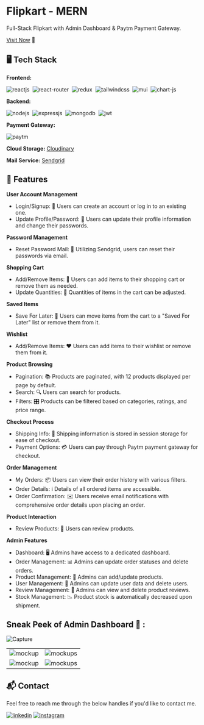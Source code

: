# Flipkart - MERN
Full-Stack Flipkart with Admin Dashboard & Paytm Payment Gateway.

[Visit Now](https://flipkartweb-mern.vercel.app) 🚀

## 🖥️ Tech Stack
**Frontend:**

![reactjs](https://img.shields.io/badge/React-20232A?style=for-the-badge&logo=react&logoColor=61DAFB)&nbsp;
![react-router](https://img.shields.io/badge/React_Router-CA4245?style=for-the-badge&logo=react-router&logoColor=white)&nbsp;
![redux](https://img.shields.io/badge/Redux-593D88?style=for-the-badge&logo=redux&logoColor=white)&nbsp;
![tailwindcss](https://img.shields.io/badge/Tailwind_CSS-38B2AC?style=for-the-badge&logo=tailwind-css&logoColor=white)&nbsp;
![mui](https://img.shields.io/badge/Material--UI-0081CB?style=for-the-badge&logo=material-ui&logoColor=white)&nbsp;
![chart-js](https://img.shields.io/badge/Chart.js-FF6384?style=for-the-badge&logo=chartdotjs&logoColor=white)&nbsp;

**Backend:**

![nodejs](https://img.shields.io/badge/Node.js-43853D?style=for-the-badge&logo=node.js&logoColor=white)&nbsp;
![expressjs](https://img.shields.io/badge/Express.js-000000?style=for-the-badge&logo=express&logoColor=white)&nbsp;
![mongodb](https://img.shields.io/badge/MongoDB-4EA94B?style=for-the-badge&logo=mongodb&logoColor=white)&nbsp;
![jwt](	https://img.shields.io/badge/JWT-000000?style=for-the-badge&logo=JSON%20web%20tokens&logoColor=white)&nbsp;

**Payment Gateway:**

![paytm](https://img.shields.io/badge/Paytm-002970?style=for-the-badge&logo=paytm&logoColor=00BAF2)

**Cloud Storage:** [Cloudinary](https://cloudinary.com/)

**Mail Service:** [Sendgrid](https://sendgrid.com/)

## 🚀 Features

**User Account Management**
- Login/Signup: 🚪 Users can create an account or log in to an existing one.
- Update Profile/Password: 🔐 Users can update their profile information and change their passwords.
  
**Password Management**
- Reset Password Mail: 📧 Utilizing Sendgrid, users can reset their passwords via email.
  
**Shopping Cart**
- Add/Remove Items: 🛒 Users can add items to their shopping cart or remove them as needed.
- Update Quantities: 🔢 Quantities of items in the cart can be adjusted.
  
**Saved Items**
- Save For Later: 💾 Users can move items from the cart to a "Saved For Later" list or remove them from it.
  
**Wishlist**
- Add/Remove Items: ❤️ Users can add items to their wishlist or remove them from it.
  
**Product Browsing**
- Pagination: 📚 Products are paginated, with 12 products displayed per page by default.
- Search: 🔍 Users can search for products.
- Filters: 🎛️ Products can be filtered based on categories, ratings, and price range.
  
**Checkout Process**
- Shipping Info: 🚚 Shipping information is stored in session storage for ease of checkout.
- Payment Options: 💳 Users can pay through Paytm payment gateway for checkout.
  
**Order Management**
- My Orders: 📦 Users can view their order history with various filters.
- Order Details: ℹ️ Details of all ordered items are accessible.
- Order Confirmation: ✉️ Users receive email notifications with comprehensive order details upon placing an order.
  
**Product Interaction**
- Review Products: 🌟 Users can review products.
  
**Admin Features**
- Dashboard: 🖥️ Admins have access to a dedicated dashboard.
- Order Management: 📊 Admins can update order statuses and delete orders.
- Product Management: 📝 Admins can add/update products.
- User Management: 👥 Admins can update user data and delete users.
- Review Management: 📜 Admins can view and delete product reviews.
- Stock Management: 📉 Product stock is automatically decreased upon shipment.

## Sneak Peek of Admin Dashboard 🙈 :
![Capture](https://user-images.githubusercontent.com/64949957/153995268-0cb769b9-e0ee-48ea-83c1-09b881df4101.PNG)

<table>
  <tr>
    <td><img src="https://user-images.githubusercontent.com/64949957/153995383-367cbcc0-cce5-4523-a999-b8d92e44d6ab.jpg" alt="mockup" /></td>
    <td><img src="https://user-images.githubusercontent.com/64949957/153995406-45e36cbc-8d42-4416-b23a-08ad592e4ebc.jpg" alt="mockups" /></td>
  </tr>
  <tr>
    <td><img src="https://user-images.githubusercontent.com/64949957/153996560-bd631f30-46f0-4248-83b3-d8ce44a8f9e4.PNG" alt="mockup" /></td>
    <td><img src="https://user-images.githubusercontent.com/64949957/153996577-57b1a82d-064a-49dc-9055-e2bceb854ab2.PNG" alt="mockups" /></td>
  </tr>
</table>

<h2>📬 Contact</h2>

Feel free to reach me through the below handles if you'd like to contact me.

[![linkedin](https://img.shields.io/badge/LinkedIn-0077B5?style=for-the-badge&logo=linkedin&logoColor=white)](https://www.linkedin.com/in/shubham-lingayat)
[![instagram](https://img.shields.io/badge/Instagram-E4405F?style=for-the-badge&logo=instagram&logoColor=white)](https://www.instagram.com/shubhamzzz)
